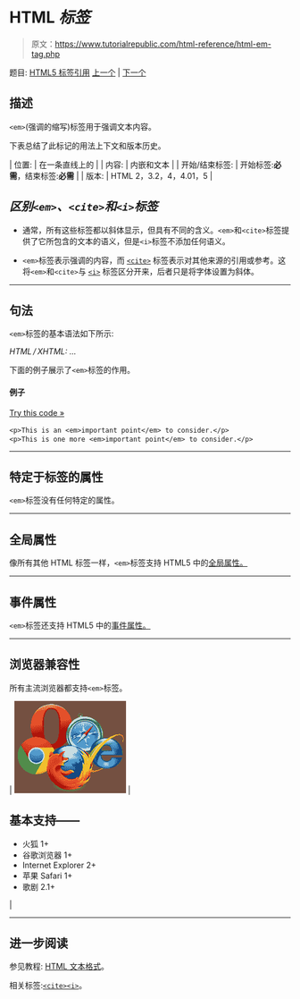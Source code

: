 # HTML *标签*

> 原文：<https://www.tutorialrepublic.com/html-reference/html-em-tag.php>

题目: [HTML5 标签引用](html5-tags.php) [上一个](html-dt-tag.php) | [下一个](html5-embed-tag.php)

## 描述

`<em>`(强调的缩写)标签用于强调文本内容。

下表总结了此标记的用法上下文和版本历史。

| 位置: | 在一条直线上的 |
| 内容: | 内嵌和文本 |
| 开始/结束标签: | 开始标签:**必需**，结束标签:**必需** |
| 版本: | HTML 2，3.2，4，4.01，5 |

## *区别`<em>`、`<cite>`和`<i>`标签*

*   通常，所有这些标签都以斜体显示，但具有不同的含义。`<em>`和`<cite>`标签提供了它所包含的文本的语义，但是`<i>`标签不添加任何语义。

*   `<em>`标签表示强调的内容，而 [`<cite>`](html-cite-tag.php) 标签表示对其他来源的引用或参考。这将`<em>`和`<cite>`与 [`<i>`](html-i-tag.php) 标签区分开来，后者只是将字体设置为斜体。

* * *

## 句法

`<em>`标签的基本语法如下所示:

*HTML / XHTML:* <em> ... </em>

下面的例子展示了`<em>`标签的作用。

#### 例子

[Try this code »](../codelab.php?topic=html&file=em-tag "Try this code using online Editor")

```
<p>This is an <em>important point</em> to consider.</p>
<p>This is one more <em>important point</em> to consider.</p>
```

* * *

## 特定于标签的属性

`<em>`标签没有任何特定的属性。

* * *

## 全局属性

像所有其他 HTML 标签一样，`<em>`标签支持 HTML5 中的[全局属性。](html5-global-attributes.php)

* * *

## 事件属性

`<em>`标签还支持 HTML5 中的[事件属性。](html5-event-attributes.php)

* * *

## 浏览器兼容性

所有主流浏览器都支持`<em>`标签。

| ![Browsers Icon](img/e9331123c77668c1832e541c2fca1002.png) | 

## 基本支持——

*   火狐 1+
*   谷歌浏览器 1+
*   Internet Explorer 2+
*   苹果 Safari 1+
*   歌剧 2.1+

 |

* * *

## 进一步阅读

参见教程: [HTML 文本格式](../html-tutorial/html-text-formatting.php)。

相关标签:[`<cite>`](html-cite-tag.php)[`<i>`](html-i-tag.php)。